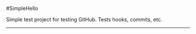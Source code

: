 #SimpleHello

Simple test project for testing GitHub.
Tests hooks, commits, etc.

---------------------------------------
